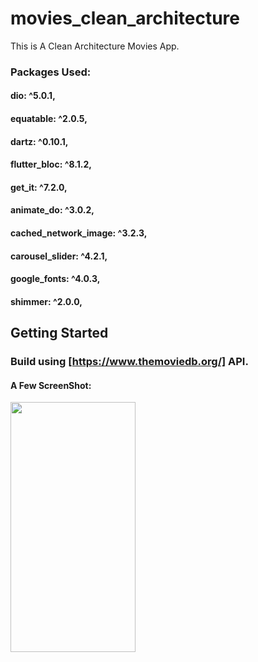 # movies_clean_architecture

This is A Clean Architecture Movies App.
### Packages Used:
#### dio: ^5.0.1,
#### equatable: ^2.0.5,
#### dartz: ^0.10.1,
#### flutter_bloc: ^8.1.2,
#### get_it: ^7.2.0,
#### animate_do: ^3.0.2,
#### cached_network_image: ^3.2.3,
#### carousel_slider: ^4.2.1,
#### google_fonts: ^4.0.3,
#### shimmer: ^2.0.0,

## Getting Started
### Build using [https://www.themoviedb.org/] API.

#### A Few ScreenShot:
  
<img src="https://user-images.githubusercontent.com/85020587/227742504-892091fe-e34d-459f-82c1-efa57c431717.png" width="200" height="400" />
